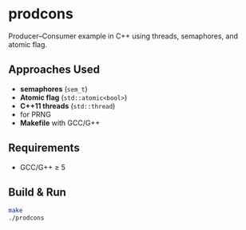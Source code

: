# prodcons

Producer–Consumer example in C++ using threads, semaphores, and atomic flag.

## Approaches Used

- **semaphores** (`sem_t`)
- **Atomic flag** (`std::atomic<bool>`)
- **C++11 threads** (`std::thread`)
- **<random>** for PRNG
- **Makefile** with GCC/G++

## Requirements

- GCC/G++ ≥ 5

## Build & Run

```bash
make
./prodcons
```
